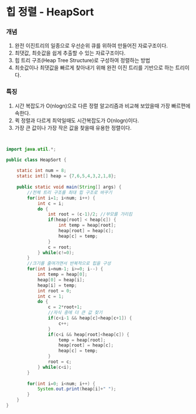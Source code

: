 # 힙 정렬 - HeapSort


### 개념


1) 완전 이진트리의 일종으로 우선순위 큐를 위하여 만들어진 자료구조이다.
2) 최댓값, 최솟값을 쉽게 추출할 수 있는 자료구조이다.
3) 힙 트리 구조(Heap Tree Structure)로 구성하여 정렬하는 방법
4) 최솟값이나 최댓값을 빠르게 찾아내기 위해 완전 이진 트리를 기반으로 하는 트리이다.


### 특징


1. 시간 복잡도가 O(nlogn)으로 다른 정렬 알고리즘과 비교해 보았을때 가장 빠르편에 속한다.
2. 퀵 정렬과 다르게 최악일때도 시간복잡도가 O(nlogn)이다.
3. 가장 큰 값이나 가장 작은 값을 찾을때 유용한 정렬이다.


```java


import java.util.*;

public class HeapSort {
	
	static int num = 8;
	static int[] heap = {7,6,5,4,3,2,1,8};
	
	public static void main(String[] args) {
		//전체 트리 구조를 최대 힙 구조로 바꾸기
		for(int i=1; i<num; i++) {
			int c = i;
			do {
				int root = (c-1)/2; //부모를 가리킴
				if(heap[root] < heap[c]) {
					int temp = heap[root];
					heap[root] = heap[c];
					heap[c] = temp;
				} 
				c = root;
			} while(c!=0);
		}
		//크기를 줄여가면서 반복적으로 힙을 구성
		for(int i=num-1; i>=0; i--) {
			int temp = heap[0];
			heap[0] = heap[i];
			heap[i] = temp;
			int root = 0;
			int c = 1;
			do {
				c = 2*root+1;
				//자식 중에 더 큰 값 찾기
				if(c<i-1 && heap[c]<heap[c+1]) {
					c++;
				}
				if(c<i && heap[root]<heap[c]) {
					temp = heap[root];
					heap[root] = heap[c];
					heap[c] = temp;
				}
				root = c;
			} while(c<i);
		}
		
		for(int i=0; i<num; i++) {
			System.out.print(heap[i]+" ");
		}
	}
}


```

